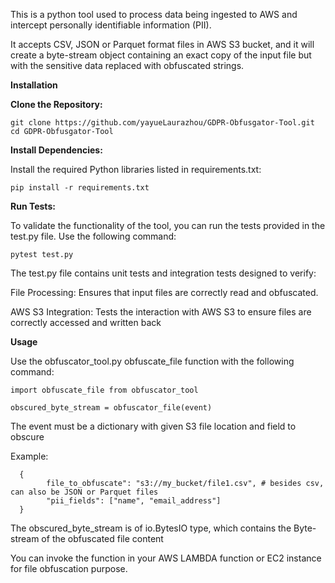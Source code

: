 This is a python tool used to process data being ingested to AWS and intercept personally identifiable information (PII). 

It accepts CSV, JSON or Parquet format files in AWS S3 bucket, and it will create a byte-stream object containing an exact copy of the input file but with the sensitive data replaced with obfuscated strings.

****Installation****

**Clone the Repository:**

```
git clone https://github.com/yayueLaurazhou/GDPR-Obfusgator-Tool.git
cd GDPR-Obfusgator-Tool
```

**Install Dependencies:**

Install the required Python libraries listed in requirements.txt:

```pip install -r requirements.txt```

**Run Tests:**

To validate the functionality of the tool, you can run the tests provided in the test.py file. Use the following command:

```pytest test.py```

The test.py file contains unit tests and integration tests designed to verify:

File Processing: Ensures that input files are correctly read and obfuscated.

AWS S3 Integration: Tests the interaction with AWS S3 to ensure files are correctly accessed and written back

****Usage****

Use the obfuscator_tool.py obfuscate_file function with the following command:

```
import obfuscate_file from obfuscator_tool

obscured_byte_stream = obfuscator_file(event)
```


The event must be a dictionary with given S3 file location and field to obscure

Example:
```
  {
        file_to_obfuscate": "s3://my_bucket/file1.csv", # besides csv, can also be JSON or Parquet files
        "pii_fields": ["name", "email_address"]
  }
```

The obscured_byte_stream is of io.BytesIO type, which contains the Byte-stream of the obfuscated file content


You can invoke the function in your AWS LAMBDA function or EC2 instance for file obfuscation purpose. 
